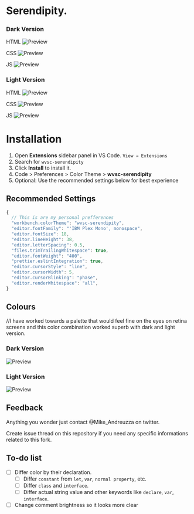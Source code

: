 # Serendipity.

### Dark Version
HTML
![Preview](https://github.com/crackthrough.wvsc-serendipity/blob/master/resources/README/darkHtml.png?raw=true)

CSS
![Preview](https://raw.githubusercontent.com/michael-andreuzza/wvsc-serendipity/master/darkCss.png)

JS
![Preview](https://github.com/crackthrough.wvsc-serendipity/blob/master/resources/README/darkJs.png?raw=true)

### Light Version
HTML
![Preview](https://github.com/crackthrough.wvsc-serendipity/blob/master/resources/README/lightHtml.png?raw=true)

CSS
![Preview](https://github.com/crackthrough.wvsc-serendipity/blob/master/resources/README/lightCss.png?raw=true)

JS
![Preview](https://github.com/crackthrough.wvsc-serendipity/blob/master/resources/README/lightJs.png?raw=true)




# Installation

1. Open **Extensions** sidebar panel in VS Code. `View → Extensions`
2. Search for `wvsc-serendipity`
3. Click **Install** to install it.
4. Code > Preferences > Color Theme > **wvsc-serendipity**
5. Optional: Use the recommended settings below for best experience

## Recommended Settings

```js
{
  // This is are my personal prefferences
  "workbench.colorTheme": "wvsc-serendipity",
  "editor.fontFamily": "'IBM Plex Mono', monospace",
  "editor.fontSize": 18,
  "editor.lineHeight": 38,
  "editor.letterSpacing": 0.5,
  "files.trimTrailingWhitespace": true,
  "editor.fontWeight": "400",
  "prettier.eslintIntegration": true,
  "editor.cursorStyle": "line",
  "editor.cursorWidth": 5,
  "editor.cursorBlinking": "phase",
  "editor.renderWhitespace": "all",
}
```

## Colours
//I have worked towards a palette that would feel fine on the eyes on retina screens and this color combination worked superb with dark and light version.

### Dark Version
![Preview](https://github.com/crackthrough.wvsc-serendipity/blob/master/resources/README/darkColors.png?raw=true)

### Light Version
![Preview](https://github.com/crackthrough.wvsc-serendipity/blob/master/resources/README/lightColors.png?raw=true)


## Feedback

Anything you wonder just contact @Mike_Andreuzza on twitter.

Create issue thread on this repository if you need any specific informations related to this fork.

## To-do list

- [ ] Differ color by their declaration.
  - [ ] Differ `constant` from `let`, `var`, `normal property`, etc.
  - [ ] Differ `class` and `interface`.
  - [ ] Differ actual string value and other keywords like `declare`, `var`, `interface`.
- [ ] Change comment brightness so it looks more clear